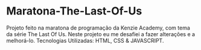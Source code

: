 # Maratona-The-Last-Of-Us
 Projeto feito na maratona de programação da Kenzie Academy, com tema da série The Last Of Us. Neste projeto eu me desafiei a fazer alterações e a melhorá-lo. Tecnologias Utilizadas: HTML, CSS & JAVASCRIPT.
